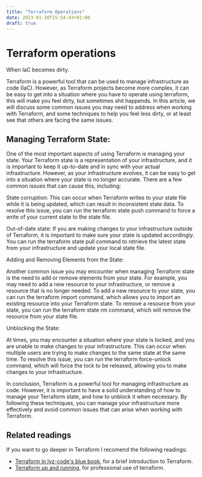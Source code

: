 ```yaml
---
title: "Terraform Operations"
date: 2023-01-30T15:54:43+01:00
draft: true
---
```


# Terraform operations

When IaC becomes dirty.

Terraform is a powerful tool that can be used to manage infrastructure as code (IaC). However, as Terraform projects become more complex, it can be easy to get into a situation where you have to operate using terraform, this will make you feel dirty, but sometimes shit happends. In this article, we will discuss some common issues you may need to address when working with Terraform, and some techniques to help you feel less dirty, or at least see that others are facing the same issues.


## Managing Terraform State:

One of the most important aspects of using Terraform is managing your state. Your Terraform state is a representation of your infrastructure, and it is important to keep it up-to-date and in sync with your actual infrastructure. However, as your infrastructure evolves, it can be easy to get into a situation where your state is no longer accurate. There are a few common issues that can cause this, including:

State corruption: This can occur when Terraform writes to your state file while it is being updated, which can result in inconsistent state data. To resolve this issue, you can run the terraform state push command to force a write of your current state to the state file.

Out-of-date state: If you are making changes to your infrastructure outside of Terraform, it is important to make sure your state is updated accordingly. You can run the terraform state pull command to retrieve the latest state from your infrastructure and update your local state file.

Adding and Removing Elements from the State:

Another common issue you may encounter when managing Terraform state is the need to add or remove elements from your state. For example, you may need to add a new resource to your infrastructure, or remove a resource that is no longer needed. To add a new resource to your state, you can run the terraform import command, which allows you to import an existing resource into your Terraform state. To remove a resource from your state, you can run the terraform state rm command, which will remove the resource from your state file.

Unblocking the State:

At times, you may encounter a situation where your state is locked, and you are unable to make changes to your infrastructure. This can occur when multiple users are trying to make changes to the same state at the same time. To resolve this issue, you can run the terraform force-unlock command, which will force the lock to be released, allowing you to make changes to your infrastructure.

In conclusion, Terraform is a powerful tool for managing infrastructure as code. However, it is important to have a solid understanding of how to manage your Terraform state, and how to unblock it when necessary. By following these techniques, you can manage your infrastructure more effectively and avoid common issues that can arise when working with Terraform.

## Related readings

If you want to go deeper in Terraform I recomend the following readings:

* [Terraform in lyz-code's blue book](https://lyz-code.github.io/blue-book/terraform/), for a brief introduction to Terraform.
* [Terraform up and running](https://www.terraformupandrunning.com/), for professional use of terraform.